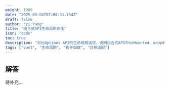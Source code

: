 ```yaml
---
weight: 1900
date: "2025-03-04T07:00:31.154Z"
draft: false
author: "zi.Yang"
title: "组合式API生命周期变化"
icon: "code"
toc: true
description: "对比Options API的生命周期选项，说明组合式API中onMounted、onUpdated等钩子的命名规则变化，并解释beforeCreate和created在setup中的替代方案。"
tags: ["vue3", "生命周期", "钩子函数", "迁移适配"]
---
```


## 解答

待补充...
